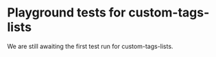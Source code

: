 # Playground tests for custom-tags-lists
We are still awaiting the first test run for custom-tags-lists.
